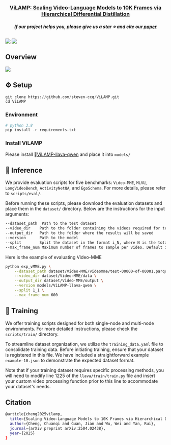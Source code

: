 <h3 align="center"> <a href="https://arxiv.org/abs/2504.02438">ViLAMP: Scaling Video-Language Models to 10K Frames via Hierarchical Differential Distillation</a></h3>

<h5 align="center"> If our project helps you, please give us a star ⭐ and cite our <a href="#citation">paper</a>
<h5 align="center">

<div style='display:flex; gap: 0.25rem; '>
  <a href='https://arxiv.org/abs/2504.02438'><img src='https://img.shields.io/badge/Paper-PDF-red'></a>
  <a href='https://huggingface.co/orange-sk/ViLAMP-llava-qwen'><img src='https://img.shields.io/badge/%F0%9F%A4%97%20Hugging%20Face-ViLAMP-blue'></a>
</div>

## Overview

![](imgs/ViLAMP.jpg)

## :gear: Setup
```python
git clone https://github.com/steven-ccq/ViLAMP.git
cd ViLAMP
```

### Environment
```python
# python 3.8
pip install -r requirements.txt
```

### Install ViLAMP

Please install 🤗[ViLAMP-llava-qwen](https://huggingface.co/orange-sk/ViLAMP-llava-qwen_sig) and place it into `models/`

## :dart: Inference

We provide evaluation scripts for five benchmarks: `Video-MME`, `MLVU`, `LongVideoBench`, `ActivityNetQA`, and `EgoSchema`. For more details, please refer to `scripts/eval/`.

Before running these scripts, please download the evaluation datasets and place them in the `dataset/` directory. Below are the instructions for the input arguments:
```bash
--dataset_path  Path to the test dataset
--video_dir    Path to the folder containing the videos required for testing
--output_dir   Path to the folder where the results will be saved
--version      Path to the model
--split        Split the dataset in the format i_N, where N is the total number of splits and i is the current split index (starting from 1). Default is 1_1.
--max_frame_num Maximum number of frames to sample per video. Default is 600.
```
Here is the example of evaluating Video-MME
```bash
python exp_vMME.py \
    --dataset_path dataset/Video-MME/videomme/test-00000-of-00001.parquet \
    --video_dir dataset/Video-MME/data \
    --output_dir dataset/Video-MME/output \
    --version models/ViLAMP-llava-qwen \
    --split 1_1 \
    --max_frame_num 600
```

## :rocket: Training

We offer training scripts designed for both single-node and multi-node environments. For more detailed instructions, please check the `scripts/train/` directory.

To streamline dataset organization, we utilize the `training_data.yaml` file to consolidate training data. Before initiating training, ensure that your dataset is registered in this file. We have included a straightforward example `example-10.json` to demonstrate the expected dataset format.

Note that if your training dataset requires specific processing methods, you will need to modify line 1225 of the `llava/train/train.py` file and insert your custom video processing function prior to this line to accommodate your dataset's needs.

## Citation
```bash
@article{cheng2025vilamp,
  title={Scaling Video-Language Models to 10K Frames via Hierarchical Differential Distillation},
  author={Cheng, Chuanqi and Guan, Jian and Wu, Wei and Yan, Rui},
  journal={arXiv preprint arXiv:2504.02438},
  year={2025}
}
```
